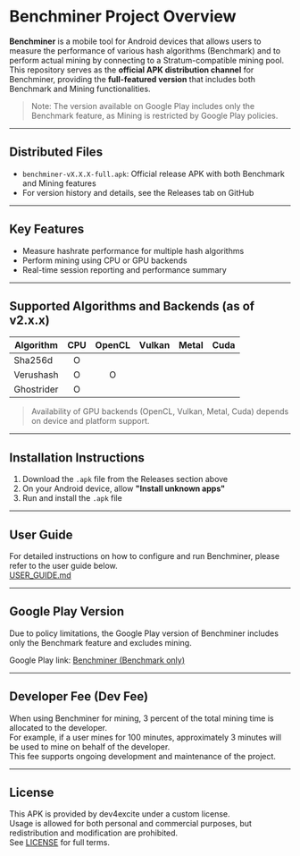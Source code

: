 # Benchminer Project Overview

**Benchminer** is a mobile tool for Android devices that allows users to measure the performance of various hash algorithms (Benchmark) and to perform actual mining by connecting to a Stratum-compatible mining pool.  
This repository serves as the **official APK distribution channel** for Benchminer, providing the **full-featured version** that includes both Benchmark and Mining functionalities.

> Note: The version available on Google Play includes only the Benchmark feature, as Mining is restricted by Google Play policies.

---

## Distributed Files

- `benchminer-vX.X.X-full.apk`: Official release APK with both Benchmark and Mining features
- For version history and details, see the Releases tab on GitHub

---

## Key Features

- Measure hashrate performance for multiple hash algorithms
- Perform mining using CPU or GPU backends
- Real-time session reporting and performance summary

---

## Supported Algorithms and Backends (as of v2.x.x)

| Algorithm   | CPU | OpenCL | Vulkan | Metal | Cuda |
|-------------|:---:|:------:|:------:|:-----:|:----:|
| Sha256d     | O   |        |        |       |      |
| Verushash   | O   |   O    |        |       |      |
| Ghostrider  | O   |        |        |       |      |

> Availability of GPU backends (OpenCL, Vulkan, Metal, Cuda) depends on device and platform support.

---

## Installation Instructions

1. Download the `.apk` file from the Releases section above
2. On your Android device, allow **"Install unknown apps"**
3. Run and install the `.apk` file

---

## User Guide

For detailed instructions on how to configure and run Benchminer, please refer to the user guide below.  
[USER_GUIDE.md](USER_GUIDE.md)

---

## Google Play Version

Due to policy limitations, the Google Play version of Benchminer includes only the Benchmark feature and excludes mining.

Google Play link: [Benchminer (Benchmark only)](https://play.google.com/store/apps/details?id=com.dev4excite.benchminer.bench)

---

## Developer Fee (Dev Fee)

When using Benchminer for mining, 3 percent of the total mining time is allocated to the developer.  
For example, if a user mines for 100 minutes, approximately 3 minutes will be used to mine on behalf of the developer.  
This fee supports ongoing development and maintenance of the project.

---

## License

This APK is provided by dev4excite under a custom license.  
Usage is allowed for both personal and commercial purposes, but redistribution and modification are prohibited.  
See [LICENSE](LICENSE) for full terms.
